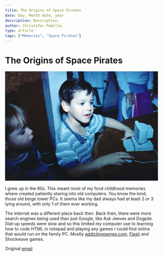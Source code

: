 ```yaml
---
title: The Origins of Space Pirates
date: Day, Month date, year
description: Description.
author: Christofer Padilla
type: article
tags: ["Memories", "Space Pirates"]
---
```


# The Origins of Space Pirates

![How it all started](/images/248743_10150184647159856_7618239_n_10150184647159856.jpg)

I grew up in the 90s. This meant most of my fond childhood memories where created patiently staring into old computers. You know the kind; those old beige tower PCs. It seems like my dad always had at least 2 or 3 lying around, with only 1 of them ever working.

The internet was a different place back then. Back then, there were more search engines being used than just Google, like Ask Jeeves and Dogpile. Dial-up speeds were slow and so this limited my computer use to learning how to code HTML in notepad and playing any games I could find online that would run on the family PC. Mostly [addictinggames.com](https://www.addictinggames.com/), [Flash](https://www.newgrounds.com/portal/view/541333) and Shockwave games.

Original [email](/pdf/Gmail%20-%20Re_%20Feedback.pdf)

<TagLinks />
